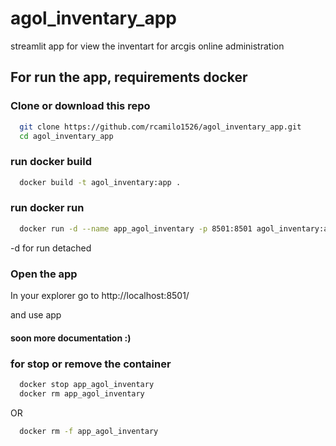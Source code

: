 # agol_inventary_app
streamlit app for view the inventart for arcgis online administration

## For run the app, requirements docker

### Clone or download this repo

```bash
  git clone https://github.com/rcamilo1526/agol_inventary_app.git
  cd agol_inventary_app
```
###  run docker build 

```bash
  docker build -t agol_inventary:app . 
```

### run docker run

```bash
  docker run -d --name app_agol_inventary -p 8501:8501 agol_inventary:app
```
-d for run detached

### Open the app

In your explorer go to
http://localhost:8501/
 
and use app

#### soon more documentation :) 
### for stop or remove the container
```bash
  docker stop app_agol_inventary
  docker rm app_agol_inventary
```
OR
```bash
  docker rm -f app_agol_inventary
```




